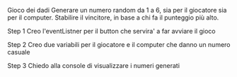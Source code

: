 Gioco dei dadi
Generare un numero random da 1 a 6, sia per il giocatore sia per il computer. Stabilire il vincitore, in base a chi fa il punteggio più alto.

Step 1
Creo l'eventListner per il button che servira' a far avviare il gioco

Step 2
Creo due variabili per il giocatore e il computer che danno un numero casuale 

Step 3
Chiedo alla console di visualizzare i numeri generati 